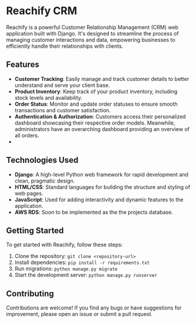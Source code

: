 

# Reachify CRM

Reachify is a powerful Customer Relationship Management (CRM) web application built with Django. It's designed to streamline the process of managing customer interactions and data, empowering businesses to efficiently handle their relationships with clients.

## Features

- **Customer Tracking**: Easily manage and track customer details to better understand and serve your client base.
- **Product Inventory**: Keep track of your product inventory, including stock levels and availability.
- **Order Status**: Monitor and update order statuses to ensure smooth transactions and customer satisfaction.
- **Authentication & Authorization**: Customers access their personalized dashboard showcasing their respective order models. Meanwhile, administrators have an overarching dashboard providing an overview of all orders.
- 
## Technologies Used

- **Django**: A high-level Python web framework for rapid development and clean, pragmatic design.
- **HTML/CSS**: Standard languages for building the structure and styling of web pages.
- **JavaScript**: Used for adding interactivity and dynamic features to the application.
- **AWS RDS**: Soon to be implemented as the the projects database. 


## Getting Started

To get started with Reachify, follow these steps:

1. Clone the repository: `git clone <repository-url>`
2. Install dependencies: `pip install -r requirements.txt`
3. Run migrations: `python manage.py migrate`
4. Start the development server: `python manage.py runserver`

## Contributing

Contributions are welcome! If you find any bugs or have suggestions for improvement, please open an issue or submit a pull request.
